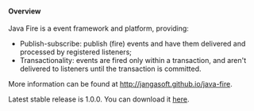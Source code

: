 #### Overview

Java Fire is a event framework and platform, providing:

* Publish-subscribe: publish (fire) events and have them delivered and processed by registered listeners;
* Transactionality: events are fired only within a transaction, and aren't delivered to listeners until the transaction is committed.

More information can be found at http://jangasoft.github.io/java-fire.

Latest stable release is 1.0.0. You can download it [here](https://github.com/jangasoft/java-fire/releases/download/v1.0.1/java-fire-core-1.0.1.jar).
